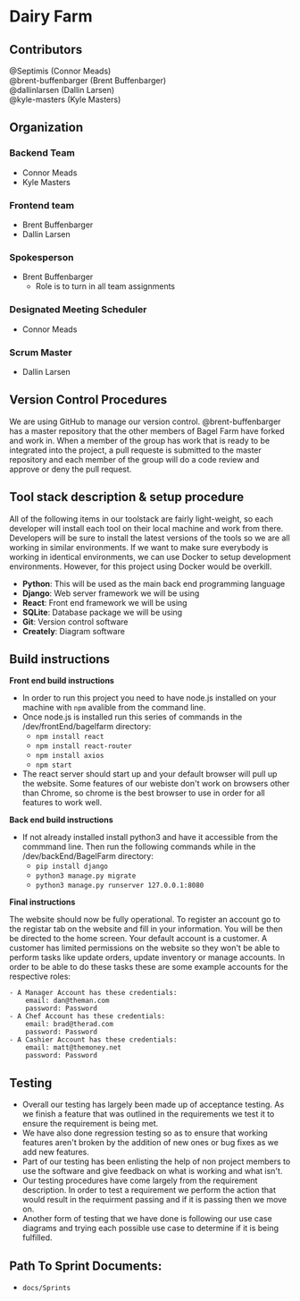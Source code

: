 # Dairy Farm

## Contributors
@Septimis (Connor Meads) <br>
@brent-buffenbarger (Brent Buffenbarger) <br>
@dallinlarsen (Dallin Larsen) <br>
@kyle-masters (Kyle Masters)

## Organization
### Backend Team
 - Connor Meads 
 - Kyle Masters
  
### Frontend team
- Brent Buffenbarger
- Dallin Larsen

### Spokesperson
- Brent Buffenbarger
    - Role is to turn in all team assignments
    
### Designated Meeting Scheduler
- Connor Meads

### Scrum Master
- Dallin Larsen

## Version Control Procedures
We are  using GitHub to manage our version control. @brent-buffenbarger has a master repository that the other members of Bagel Farm have forked and work in. When a member of the group has work that is ready to be integrated into the project, a pull requeste is submitted to the master repository and each member of the group will do a code review and approve or deny the pull request.

## Tool stack description & setup procedure
All of the following items in our toolstack are fairly light-weight, so each developer will install each tool on their local machine and work from there. Developers will be sure to install the latest versions of the tools so we are all working in similar environments. If we want to make sure everybody is working in identical environments, we can use Docker to setup development environments. However, for this project using Docker would be overkill.


- **Python**: This will be used as the main back end programming language
- **Django**: Web server framework we will be using
- **React**: Front end framework we will be using
- **SQLite**: Database package we will be using
- **Git**: Version control software
- **Creately**: Diagram software

## Build instructions
**Front end build instructions**
- In order to run this project you need to have node.js installed on your machine with `npm` avalible from the command line.
- Once node.js is installed run this series of commands in the /dev/frontEnd/bagelfarm directory:
    - `npm install react`
    - `npm install react-router`
    - `npm install axios`
    - `npm start`
- The react server should start up and your default browser will pull up the website. Some features of our webiste don't work on browsers other than Chrome, so chrome is the best browser to use in order for all features to work well.

**Back end build instructions**
- If not already installed install python3 and have it accessible from the commmand line. Then run the following commands while in the /dev/backEnd/BagelFarm directory:
    - `pip install django`
    - `python3 manage.py migrate`
    - `python3 manage.py runserver 127.0.0.1:8080`

**Final instructions**

The website should now be fully operational. To register an account go to the registar tab on the website and fill in your information. You will be then be directed to the home screen. Your default account is a customer. A customer has limited permissions on the website so they won't be able to perform tasks like update orders, update inventory or manage accounts. In order to be able to do these tasks these are some example accounts for the respective roles:

    - A Manager Account has these credentials: 
        email: dan@theman.com
        password: Password
    - A Chef Account has these credentials:
        email: brad@therad.com
        password: Password
    - A Cashier Account has these credentials:
        email: matt@themoney.net
        password: Password

## Testing
- Overall our testing has largely been made up of acceptance testing. As we finish a feature that was outlined in the requirements we test it to ensure the requirement is being met.
- We have also done regression testing so as to ensure that working features aren't broken by the addition of new ones or bug fixes as we add new features.
- Part of our testing has been enlisting the help of non project members to use the software and give feedback on what is working and what isn't. 
- Our testing procedures have come largely from the requirement description. In order to test a requirement we perform the action that would result in the requirment passing and if it is passing then we move on. 
- Another form of testing that we have done is following our use case diagrams and trying each possible use case to determine if it is being fulfilled.

## Path To Sprint Documents:
- `docs/Sprints`
